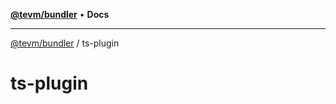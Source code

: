 [**@tevm/bundler**](../README.md) • **Docs**

***

[@tevm/bundler](../modules.md) / ts-plugin

# ts-plugin
